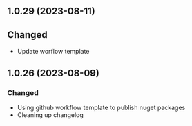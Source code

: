 
## 1.0.29 (2023-08-11)

## Changed
* Update worflow template

## 1.0.26 (2023-08-09)

### Changed
* Using github workflow template to publish nuget packages
* Cleaning up changelog
